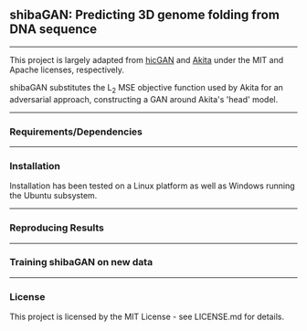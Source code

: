 ## shibaGAN: Predicting 3D genome folding from DNA sequence
___

This project is largely adapted from [hicGAN](https://github.com/kimmo1019/hicGAN) and [Akita](https://github.com/calico/basenji/tree/master/manuscripts/akita) under the MIT and Apache licenses, respectively.

shibaGAN substitutes the L<sub>2</sub> MSE objective function used by Akita for an adversarial approach, constructing a GAN around Akita's 'head' model.
___

### Requirements/Dependencies

___

### Installation

Installation has been tested on a Linux platform as well as Windows running the Ubuntu subsystem.
___

### Reproducing Results

___

### Training shibaGAN on new data

___

### License

This project is licensed by the MIT License - see LICENSE.md for details.

